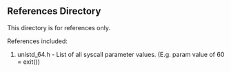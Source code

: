 ## References Directory

This directory is for references only.

References included:

1. unistd_64.h - List of all syscall parameter values. 
				 (E.g. param value of 60 = exit())
